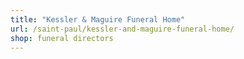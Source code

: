 ```yaml
---
title: "Kessler & Maguire Funeral Home"
url: /saint-paul/kessler-and-maguire-funeral-home/
shop: funeral directors
---
```

